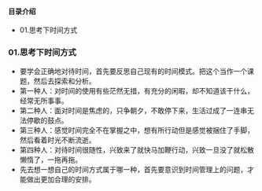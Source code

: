 #### 目录介绍
- 01.思考下时间方式



### 01.思考下时间方式
- 要学会正确地对待时间，首先要反思自己现有的时间模式。把这个当作一个课题，然后去探索和分析。
- 第一种人：对时间的使用有些茫然无措，有充分的闲暇，却不知道该干什么，经常无所事事。
- 第二种人：面对时间是焦虑的，只争朝夕，不敢停下来，生活过成了一连串无法停歇的鼓点。
- 第三种人：感觉时间完全不在掌握之中，想有所行动但是感觉被捆住了手脚，然后看着时光不断流逝。
- 第四种人：对待时间很随性，兴致来了就快马加鞭行动，兴致一旦没了就松散懒惰了，一拖再拖。
- 先去想一想自己的时间方式属于哪一种，首先要意识到时间管理上的问题，才能做出更加合理的安排。


















